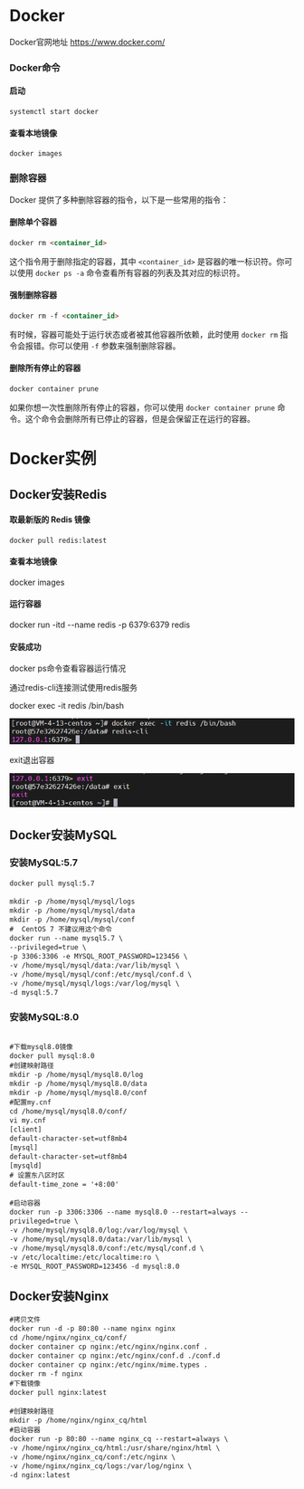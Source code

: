 # Docker

Docker官网地址  <https://www.docker.com/>

### Docker命令

#### 启动

```
systemctl start docker
```

#### 查看本地镜像

```shell
docker images
```

### 删除容器

Docker 提供了多种删除容器的指令，以下是一些常用的指令：

#### 删除单个容器

```html
docker rm <container_id>
```

这个指令用于删除指定的容器，其中 `<container_id>` 是容器的唯一标识符。你可以使用 `docker ps -a` 命令查看所有容器的列表及其对应的标识符。

#### 强制删除容器

```html
docker rm -f <container_id>
```

有时候，容器可能处于运行状态或者被其他容器所依赖，此时使用 `docker rm` 指令会报错。你可以使用 `-f` 参数来强制删除容器。

#### 删除所有停止的容器

```html
docker container prune
```

如果你想一次性删除所有停止的容器，你可以使用 `docker container prune` 命令。这个命令会删除所有已停止的容器，但是会保留正在运行的容器。

# Docker实例

## Docker安装Redis

#### 取最新版的 Redis 镜像

```shell
docker pull redis:latest
```

#### 查看本地镜像

docker images

#### 运行容器

docker run -itd --name redis -p 6379:6379 redis

#### 安装成功

docker ps命令查看容器运行情况

通过redis-cli连接测试使用redis服务

docker exec -it redis /bin/bash

![](./images/20240403125316.png)

exit退出容器

![](./images/20240403125425.png)

## Docker安装MySQL

### 安装MySQL:5.7

```shell
docker pull mysql:5.7

mkdir -p /home/mysql/mysql/logs
mkdir -p /home/mysql/mysql/data
mkdir -p /home/mysql/mysql/conf
#  CentOS 7 不建议用这个命令
docker run --name mysql5.7 \
--privileged=true \
-p 3306:3306 -e MYSQL_ROOT_PASSWORD=123456 \
-v /home/mysql/mysql/data:/var/lib/mysql \
-v /home/mysql/mysql/conf:/etc/mysql/conf.d \
-v /home/mysql/mysql/logs:/var/log/mysql \
-d mysql:5.7
```

### 安装MySQL:8.0

```shell

#下载mysql8.0镜像
docker pull mysql:8.0
#创建映射路径
mkdir -p /home/mysql/mysql8.0/log
mkdir -p /home/mysql/mysql8.0/data
mkdir -p /home/mysql/mysql8.0/conf
#配置my.cnf
cd /home/mysql/mysql8.0/conf/
vi my.cnf
[client]
default-character-set=utf8mb4
[mysql]
default-character-set=utf8mb4
[mysqld]
# 设置东八区时区
default-time_zone = '+8:00'

#启动容器
docker run -p 3306:3306 --name mysql8.0 --restart=always --privileged=true \
-v /home/mysql/mysql8.0/log:/var/log/mysql \
-v /home/mysql/mysql8.0/data:/var/lib/mysql \
-v /home/mysql/mysql8.0/conf:/etc/mysql/conf.d \
-v /etc/localtime:/etc/localtime:ro \
-e MYSQL_ROOT_PASSWORD=123456 -d mysql:8.0
```

## Docker安装Nginx

```shell
#拷贝文件
docker run -d -p 80:80 --name nginx nginx
cd /home/nginx/nginx_cq/conf/
docker container cp nginx:/etc/nginx/nginx.conf .
docker container cp nginx:/etc/nginx/conf.d ./conf.d
docker container cp nginx:/etc/nginx/mime.types .
docker rm -f nginx
#下载镜像
docker pull nginx:latest

#创建映射路径
mkdir -p /home/nginx/nginx_cq/html
#启动容器
docker run -p 80:80 --name nginx_cq --restart=always \
-v /home/nginx/nginx_cq/html:/usr/share/nginx/html \
-v /home/nginx/nginx_cq/conf:/etc/nginx \
-v /home/nginx/nginx_cq/logs:/var/log/nginx \
-d nginx:latest
```

